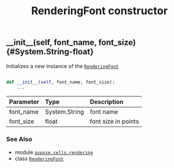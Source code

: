 ﻿---
title: RenderingFont constructor
second_title: Aspose.Cells for Python via .NET API References
description: 
type: docs
weight: 10
url: /aspose.cells.rendering/renderingfont/__init__/
is_root: false
---

## \_\_init\_\_(self, font_name, font_size) {#System.String-float}

Initializes a new instance of the [`RenderingFont`](/cells/python-net/aspose.cells.rendering/renderingfont)



```python

def __init__(self, font_name, font_size):
    ...
```


| Parameter | Type | Description |
| :- | :- | :- |
| font_name | System.String | font name |
| font_size | float | font size in points |



### See Also
* module [`aspose.cells.rendering`](../../)
* class [`RenderingFont`](/cells/python-net/aspose.cells.rendering/renderingfont)
